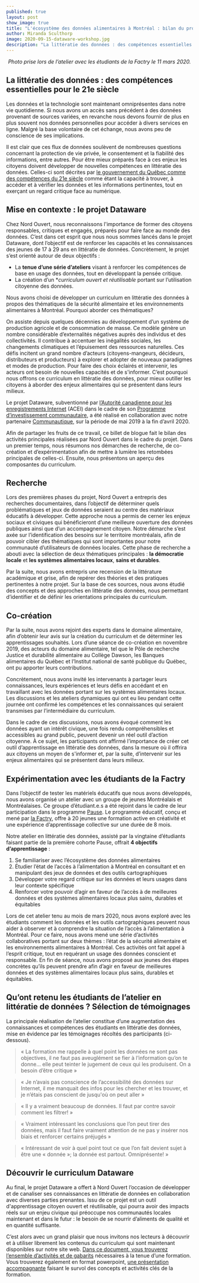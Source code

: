 ```yaml
---
published: true
layout: post
show_image: true
title: "L'écosystème des données alimentaires à Montréal : bilan du projet Dataware"
author: Miranda Sculthorp
image: 2020-09-15-dataware-workshop.jpg
description: "La littératie des données : des compétences essentielles pour le 21e siècle"
---
```

<p style="text-align: center; font-style: italic">Photo prise lors de l’atelier avec les étudiants de la Factry le 11 mars 2020.</p>

## La littératie des données : des compétences essentielles pour le 21e siècle

Les données et la technologie sont maintenant omniprésentes dans notre vie quotidienne. Si nous avons un accès sans précédent à des données provenant de sources variées,  en revanche nous devons fournir  de plus en plus souvent nos données personnelles pour accéder à divers services en ligne. Malgré la base volontaire de cet échange, nous avons peu de conscience de ses implications.

Il est clair que ces flux de données soulèvent de nombreuses questions concernant la protection de vie privée, le consentement et la fiabilité des informations, entre autres. Pour être mieux préparés face à ces enjeux les citoyens doivent  développer de nouvelles compétences en littératie des données. Celles-ci sont décrites par [le gouvernement du Québec comme des compétences du 21e siècle](http://www.education.gouv.qc.ca/fileadmin/site_web/documents/ministere/PAN_Plan_action_VF.pdf) comme étant la capacité à trouver, à accéder et à vérifier les données et les informations pertinentes, tout en exerçant un regard critique face au numérique.

## Mise en contexte : le projet Dataware

Chez Nord Ouvert, nous reconnaissons l'importance de former des citoyens responsables, critiques et engagés, préparés pour faire face au monde des données. C’est dans cet esprit que nous nous sommes lancés dans le projet Dataware, dont l’objectif est de renforcer les capacités et les connaissances des jeunes de 17 à 29 ans en littératie de données. Concrètement, le projet s’est orienté autour de deux objectifs :

* La **tenue d’une série d’ateliers** visant à renforcer les compétences de base en usage des données, tout en développant la pensée critique.
* La création d’un **curriculum ouvert et réutilisable* portant sur l’utilisation citoyenne des données.

Nous avons choisi de développer un curriculum en littératie des données à propos des thématiques de la sécurité alimentaire et les environnements alimentaires à Montréal. Pourquoi aborder ces thématiques?

On assiste depuis quelques décennies au développement d’un système de production agricole et de consommation de masse. Ce modèle génère un nombre considérable d’externalités négatives auprès des individus et des collectivités. Il contribue à accentuer les inégalités sociales, les changements climatiques et l’épuisement des ressources naturelles. Ces défis incitent un grand nombre d’acteurs (citoyens-mangeurs, décideurs, distributeurs et producteurs) à explorer et adopter de nouveaux paradigmes et modes de production. Pour faire des choix éclairés et intervenir, les acteurs ont besoin de nouvelles capacités et de s'informer. C’est pourquoi nous offrons ce curriculum en littératie des données, pour mieux outiller les citoyens à aborder des enjeux alimentaires qui se présentent dans leurs milieux.

Le projet Dataware, subventionné par [l’Autorité canadienne pour les enregistrements Internet](https://www.cira.ca/fr) (ACEI) dans le cadre de son [Programme d’investissement communautaire](https://www.cira.ca/fr/soutenir-linternet-canadien/subventions), a été réalisé en collaboration avec notre partenaire [Communautique](https://www.communautique.quebec/), sur la période de mai 2019 à la fin d’avril 2020.

Afin de partager les fruits de ce travail, ce billet de blogue fait le bilan des activités principales réalisées par Nord Ouvert dans le cadre du projet. Dans un premier temps, nous résumons nos démarches de recherche, de co-création et d’expérimentation afin de mettre à lumière les retombées principales de celles-ci. Ensuite, nous présentons un aperçu des composantes du curriculum.

## Recherche

Lors des premières phases du projet, Nord Ouvert a entrepris des recherches documentaires, dans l’objectif de déterminer quels problématiques et jeux de données seraient au centre des matériaux éducatifs à développer. Cette approche nous a permis de cerner les enjeux sociaux et civiques qui bénéficieront d’une meilleure ouverture des données publiques ainsi que d’un accompagnement citoyen. Notre démarche s’est axée sur l’identification des besoins sur le territoire montréalais, afin de pouvoir cibler des thématiques qui sont importantes pour notre communauté d’utilisateurs de données locales. Cette phase de recherche a abouti avec la sélection de deux thématiques principales : **la démocratie locale** et **les systèmes alimentaires locaux**, **sains et durables**.

Par la suite, nous avons entrepris une recension de la littérature académique et grise, afin de repérer des théories et des pratiques pertinentes à notre projet. Sur la base de ces sources, nous avons étudié des concepts et des approches en littératie des données, nous permettant d’identifier et de définir les orientations principales du curriculum.

## Co-création

Par la suite, nous avons rejoint des experts dans le domaine alimentaire, afin d’obtenir leur avis sur la création du curriculum et de déterminer les apprentissages souhaités. Lors d’une séance de co-création en novembre 2019, des acteurs du domaine alimentaire, tel que le Pôle de recherche Justice et durabilité alimentaire au Collège Dawson, les Banques alimentaires du Québec et l’Institut national de santé publique du Québec, ont pu apporter leurs contributions.

Concrètement, nous avons invité les intervenants à partager leurs connaissances, leurs expériences et leurs défis en accédant et en travaillant avec les données portant sur les systèmes alimentaires locaux. Les discussions et les ateliers dynamiques qui ont eu lieu pendant cette journée ont confirmé les compétences et les connaissances qui seraient transmises par l’intermédiaire du curriculum.

Dans le cadre de ces discussions, nous avons évoqué comment les données ayant un intérêt civique, une fois rendu compréhensibles et accessibles au grand public, peuvent devenir un réel outil d’action citoyenne. À ce sujet, les participants ont affirmé l’importance de créer cet outil d’apprentissage en littératie des données, dans la mesure où il offrira aux citoyens un moyen de s'informer et, par la suite, d’intervenir sur les enjeux alimentaires qui se présentent dans leurs milieux.

## Expérimentation avec les étudiants de la Factry

Dans l’objectif de tester les matériels éducatifs que nous avons développés, nous avons organisé un atelier avec un groupe de jeunes Montréalais et Montréalaises. Ce groupe d’étudiant.e.s a été rejoint dans le cadre de leur participation dans le programme [Pause](https://factry.ca/details_pause/). Le programme éducatif, conçu et mené par [la Factry](https://factry.ca/), offre à 20 jeunes une formation active en créativité et une expérience d’apprentissage collective sur une durée de 8 mois.

Notre atelier en littératie des données, assisté par la vingtaine d’étudiants faisant partie de la première cohorte Pause, offrait **4 objectifs d’apprentissage** :

1. Se familiariser avec l’écosystème des données alimentaires
2. Étudier l’état de l’accès à l’alimentation à Montréal en consultant et en manipulant des jeux de données et des outils cartographiques
3. Développer votre regard critique sur les données et leurs usages dans leur contexte spécifique
4. Renforcer votre pouvoir d’agir en faveur de l’accès à de meilleures données et des systèmes alimentaires locaux plus sains, durables et équitables

Lors de cet atelier tenu au mois de mars 2020, nous avons exploré avec les étudiants comment les données et les outils cartographiques peuvent nous aider à observer et à comprendre la situation de l’accès à l’alimentation à Montréal. Pour ce faire, nous avons mené une série d’activités collaboratives portant sur deux thèmes : l’état de la sécurité alimentaire et les environnements alimentaires à Montréal. Ces activités ont fait appel à l’esprit critique, tout en requérant un usage des données conscient et responsable. En fin de séance, nous avons proposé aux jeunes des étapes concrètes qu’ils peuvent prendre afin d’agir en faveur de meilleures données et des systèmes alimentaires locaux plus sains, durables et équitables.

## Qu’ont retenu les étudiants de l’atelier en littératie de données ? Sélection de témoignages

La principale réalisation de l’atelier constitue d’une augmentation des connaissances et compétences des étudiants en littératie des données, mise en évidence par les témoignages récoltés des participants (ci-dessous).

> « La formation me rappelle à quel point les données ne sont pas objectives, il ne faut pas aveuglément se fier à l’information qu’on te donne… elle peut teinter le jugement de ceux qui les produisent. On a besoin d’être critique »

> « Je n’avais pas conscience de l’accessibilité des données sur Internet, il me manquait des infos pour les chercher et les trouver, et je n’étais pas conscient de jusqu'où on peut aller »

> « Il y a vraiment beaucoup de données. Il faut par contre savoir comment les filtrer!  »

> « Vraiment intéressant les conclusions que l’on peut tirer des données, mais il faut faire vraiment attention de ne pas y insérer nos biais et renforcer certains préjugés  »

> « Intéressant de voir à quel point tout ce que l’on fait devient sujet à être une « donnée »; la donnée est partout. Omniprésente! »

## Découvrir le curriculum Dataware

Au final, le projet Dataware a offert à Nord Ouvert l’occasion de développer et de canaliser ses connaissances en littératie de données en collaboration avec diverses parties prenantes. Issu de ce projet est un outil d'apprentissage citoyen ouvert et réutilisable, qui pourra avoir des impacts réels sur un enjeu civique qui préoccupe nos communautés locales maintenant et dans le futur : le besoin de se nourrir d’aliments de qualité et en quantité suffisante.

C’est alors avec un grand plaisir que nous invitons nos lecteurs à découvrir et à utiliser librement les contenus du curriculum qui sont maintenant disponibles sur notre site web. [Dans ce document, vous trouverez l’ensemble d’activités et de gabarits](https://drive.google.com/file/d/1jJk_c-QBImqakt7BNBVdB6qMg1I3MtW1) nécessaires à la tenue d’une formation. Vous trouverez également en format powerpoint, [une présentation accompagnante](https://drive.google.com/file/d/15CbiXJUs-YlTkMePWYaQvpZ3PwNPx39z) faisant le survol des concepts et activités clés de la formation.